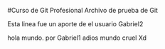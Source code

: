 #Curso de Git Profesional
Archivo de prueba de Git

Esta linea fue un aporte de el usuario Gabriel2

hola mundo. por Gabriel1
adios mundo cruel Xd
